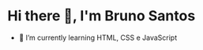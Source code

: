 <h1 text-align="center"> Hi there 👋, I'm Bruno Santos</h1>


- 🌱 I’m currently learning HTML, CSS e JavaScript

